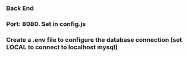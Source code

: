 ### Back End

### Port: 8080. Set in config.js
### Create a .env file to configure the database connection (set LOCAL to connect to localhost mysql)